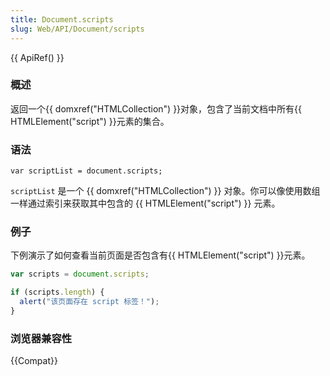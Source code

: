 ```yaml
---
title: Document.scripts
slug: Web/API/Document/scripts
---
```


{{ ApiRef() }}

### 概述

返回一个{{ domxref("HTMLCollection") }}对象，包含了当前文档中所有{{ HTMLElement("script") }}元素的集合。

### 语法

```plain
var scriptList = document.scripts;
```

`scriptList` 是一个 {{ domxref("HTMLCollection") }} 对象。你可以像使用数组一样通过索引来获取其中包含的 {{ HTMLElement("script") }} 元素。

### 例子

下例演示了如何查看当前页面是否包含有{{ HTMLElement("script") }}元素。

```js
var scripts = document.scripts;

if (scripts.length) {
  alert("该页面存在 script 标签！");
}
```

### 浏览器兼容性

{{Compat}}
